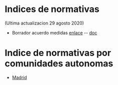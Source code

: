 # Indices de normativas
(Ultima actualizacion 29 agosto 2020)

* Borrador acuerdo medidas [enlace](https://www.mscbs.gob.es/gabinetePrensa/notaPrensa/pdf/27.08270820185900247.pdf) -- [doc](nacional/borradoracuerdo.pdf)

# Indice de normativas por comunidades autonomas

* [Madrid](comunidadMadrid/index)
